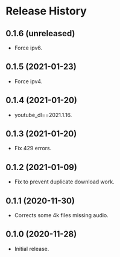 Release History
===============

0.1.6 (unreleased)
------------------

- Force ipv6.


0.1.5 (2021-01-23)
------------------

- Force ipv4.


0.1.4 (2021-01-20)
------------------

- youtube_dl==2021.1.16.


0.1.3 (2021-01-20)
------------------

- Fix 429 errors.


0.1.2 (2021-01-09)
------------------

- Fix to prevent duplicate download work.


0.1.1 (2020-11-30)
------------------

- Corrects some 4k files missing audio.


0.1.0 (2020-11-28)
------------------

- Initial release.
